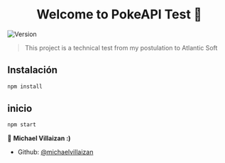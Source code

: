<h1 align="center">Welcome to PokeAPI Test 👋</h1>
<p>
  <img alt="Version" src="https://img.shields.io/badge/version-0.1.0-blue.svg?cacheSeconds=2592000" />
</p>


> This project is a technical test from my postulation to Atlantic Soft


## Instalación

```sh
npm install
```
## inicio

```sh
npm start
```

👤 **Michael Villaizan :)**

* Github: [@michaelvillaizan](https://github.com/MichaelVillaizan)

